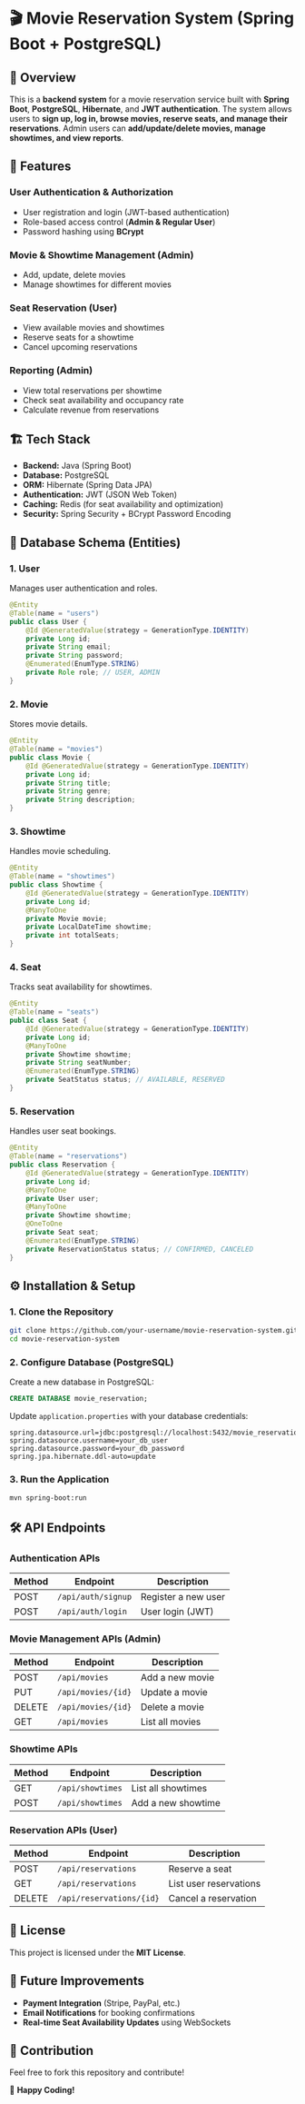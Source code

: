 # 🎬 Movie Reservation System (Spring Boot + PostgreSQL)

## 📌 Overview
This is a **backend system** for a movie reservation service built with **Spring Boot**, **PostgreSQL**, **Hibernate**, and **JWT authentication**. The system allows users to **sign up, log in, browse movies, reserve seats, and manage their reservations**. Admin users can **add/update/delete movies, manage showtimes, and view reports**.

## 🚀 Features
### **User Authentication & Authorization**
- User registration and login (JWT-based authentication)
- Role-based access control (**Admin & Regular User**)
- Password hashing using **BCrypt**

### **Movie & Showtime Management (Admin)**
- Add, update, delete movies
- Manage showtimes for different movies

### **Seat Reservation (User)**
- View available movies and showtimes
- Reserve seats for a showtime
- Cancel upcoming reservations

### **Reporting (Admin)**
- View total reservations per showtime
- Check seat availability and occupancy rate
- Calculate revenue from reservations

## 🏗️ Tech Stack
- **Backend:** Java (Spring Boot)
- **Database:** PostgreSQL
- **ORM:** Hibernate (Spring Data JPA)
- **Authentication:** JWT (JSON Web Token)
- **Caching:** Redis (for seat availability and optimization)
- **Security:** Spring Security + BCrypt Password Encoding

## 🎯 Database Schema (Entities)
### **1. User**
Manages user authentication and roles.
```java
@Entity
@Table(name = "users")
public class User {
    @Id @GeneratedValue(strategy = GenerationType.IDENTITY)
    private Long id;
    private String email;
    private String password;
    @Enumerated(EnumType.STRING)
    private Role role; // USER, ADMIN
}
```

### **2. Movie**
Stores movie details.
```java
@Entity
@Table(name = "movies")
public class Movie {
    @Id @GeneratedValue(strategy = GenerationType.IDENTITY)
    private Long id;
    private String title;
    private String genre;
    private String description;
}
```

### **3. Showtime**
Handles movie scheduling.
```java
@Entity
@Table(name = "showtimes")
public class Showtime {
    @Id @GeneratedValue(strategy = GenerationType.IDENTITY)
    private Long id;
    @ManyToOne
    private Movie movie;
    private LocalDateTime showtime;
    private int totalSeats;
}
```

### **4. Seat**
Tracks seat availability for showtimes.
```java
@Entity
@Table(name = "seats")
public class Seat {
    @Id @GeneratedValue(strategy = GenerationType.IDENTITY)
    private Long id;
    @ManyToOne
    private Showtime showtime;
    private String seatNumber;
    @Enumerated(EnumType.STRING)
    private SeatStatus status; // AVAILABLE, RESERVED
}
```

### **5. Reservation**
Handles user seat bookings.
```java
@Entity
@Table(name = "reservations")
public class Reservation {
    @Id @GeneratedValue(strategy = GenerationType.IDENTITY)
    private Long id;
    @ManyToOne
    private User user;
    @ManyToOne
    private Showtime showtime;
    @OneToOne
    private Seat seat;
    @Enumerated(EnumType.STRING)
    private ReservationStatus status; // CONFIRMED, CANCELED
}
```

## ⚙️ Installation & Setup
### **1. Clone the Repository**
```sh
git clone https://github.com/your-username/movie-reservation-system.git
cd movie-reservation-system
```

### **2. Configure Database (PostgreSQL)**
Create a new database in PostgreSQL:
```sql
CREATE DATABASE movie_reservation;
```
Update `application.properties` with your database credentials:
```properties
spring.datasource.url=jdbc:postgresql://localhost:5432/movie_reservation
spring.datasource.username=your_db_user
spring.datasource.password=your_db_password
spring.jpa.hibernate.ddl-auto=update
```

### **3. Run the Application**
```sh
mvn spring-boot:run
```

## 🛠 API Endpoints
### **Authentication APIs**
| Method | Endpoint         | Description         |
|--------|----------------|--------------------|
| POST   | `/api/auth/signup`  | Register a new user |
| POST   | `/api/auth/login`   | User login (JWT) |

### **Movie Management APIs (Admin)**
| Method | Endpoint           | Description            |
|--------|-------------------|-----------------------|
| POST   | `/api/movies`       | Add a new movie       |
| PUT    | `/api/movies/{id}`  | Update a movie       |
| DELETE | `/api/movies/{id}`  | Delete a movie       |
| GET    | `/api/movies`       | List all movies      |

### **Showtime APIs**
| Method | Endpoint              | Description              |
|--------|----------------------|-------------------------|
| GET    | `/api/showtimes`       | List all showtimes     |
| POST   | `/api/showtimes`       | Add a new showtime     |

### **Reservation APIs (User)**
| Method | Endpoint                  | Description                  |
|--------|--------------------------|------------------------------|
| POST   | `/api/reservations`        | Reserve a seat              |
| GET    | `/api/reservations`        | List user reservations      |
| DELETE | `/api/reservations/{id}`   | Cancel a reservation        |

## 📜 License
This project is licensed under the **MIT License**.

## 📌 Future Improvements
- **Payment Integration** (Stripe, PayPal, etc.)
- **Email Notifications** for booking confirmations
- **Real-time Seat Availability Updates** using WebSockets

## 🤝 Contribution
Feel free to fork this repository and contribute!

🚀 **Happy Coding!**

